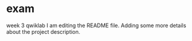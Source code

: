 # exam
week 3 qwiklab
I am editing the README file. Adding some more details about the project description.
